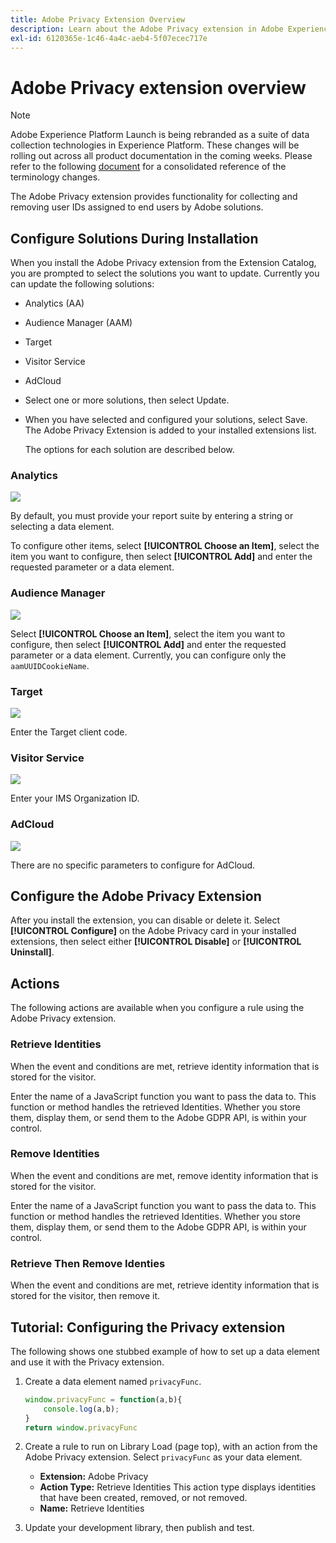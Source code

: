 ```yaml
---
title: Adobe Privacy Extension Overview
description: Learn about the Adobe Privacy extension in Adobe Experience Platform Launch.
exl-id: 6120365e-1c46-4a4c-aeb4-5f07ecec717e
---
```

# Adobe Privacy extension overview

>[!NOTE]
>
>Adobe Experience Platform Launch is being rebranded as a suite of data collection technologies in Experience Platform. These changes will be rolling out across all product documentation in the coming weeks. Please refer to the following [document](../../../launch-term-updates.md) for a consolidated reference of the terminology changes.

The Adobe Privacy extension provides functionality for collecting and removing user IDs assigned to end users by Adobe solutions.

## Configure Solutions During Installation

When you install the Adobe Privacy extension from the Extension Catalog, you are prompted to select the solutions you want to update. Currently you can update the following solutions:

* Analytics (AA)
* Audience Manager (AAM)
* Target
* Visitor Service
* AdCloud
* Select one or more solutions, then select Update.
* When you have selected and configured your solutions, select Save. The Adobe Privacy Extension is added to your installed extensions list.

  The options for each solution are described below.

### Analytics

![](/help/assets/ext-privacy-aa.jpg)

By default, you must provide your report suite by entering a string or selecting a data element.

To configure other items, select **[!UICONTROL Choose an Item]**, select the item you want to configure, then select **[!UICONTROL Add]** and enter the requested parameter or a data element.

### Audience Manager

![](/help/assets/ext-privacy-aam.jpg)

Select **[!UICONTROL Choose an Item]**, select the item you want to configure, then select **[!UICONTROL Add]** and enter the requested parameter or a data element. Currently, you can configure only the `aamUUIDCookieName`.

### Target

![](/help/assets/ext-privacy-target.jpg)

Enter the Target client code.

### Visitor Service

![](/help/assets/ext-privacy-visitor.jpg)

Enter your IMS Organization ID.

### AdCloud

![](/help/assets/ext-privacy-adcloud.jpg)

There are no specific parameters to configure for AdCloud.

## Configure the Adobe Privacy Extension

After you install the extension, you can disable or delete it. Select **[!UICONTROL Configure]** on the Adobe Privacy card in your installed extensions, then select either **[!UICONTROL Disable]** or **[!UICONTROL Uninstall]**.

## Actions

The following actions are available when you configure a rule using the Adobe Privacy extension.

### Retrieve Identities

When the event and conditions are met, retrieve identity information that is stored for the visitor.

Enter the name of a JavaScript function you want to pass the data to. This function or method handles the retrieved Identities. Whether you store them, display them, or send them to the Adobe GDPR API, is within your control.

### Remove Identities

When the event and conditions are met, remove identity information that is stored for the visitor.

Enter the name of a JavaScript function you want to pass the data to. This function or method handles the retrieved Identities. Whether you store them, display them, or send them to the Adobe GDPR API, is within your control.

### Retrieve Then Remove Identies

When the event and conditions are met, retrieve identity information that is stored for the visitor, then remove it.

## Tutorial: Configuring the Privacy extension

The following shows one stubbed example of how to set up a data element and use it with the Privacy extension.

1. Create a data element named `privacyFunc`.

    ``` JavaScript
    window.privacyFunc = function(a,b){
        console.log(a,b);
    }
    return window.privacyFunc
    ```

1. Create a rule to run on Library Load (page top), with an action from the Adobe Privacy extension.  Select `privacyFunc` as your data element.

    * **Extension:** Adobe Privacy
    * **Action Type:** Retrieve Identities
        This action type displays identities that have been created, removed, or not removed.
    * **Name:** Retrieve Identities

1. Update your development library, then publish and test.
